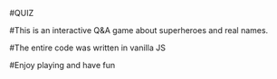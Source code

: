 #QUIZ

#This is an interactive Q&A game about superheroes and real names.

#The entire code was written in vanilla JS

#Enjoy playing and have fun
